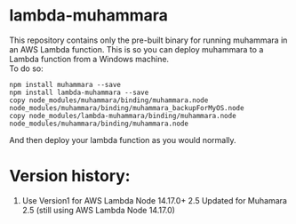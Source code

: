 # lambda-muhammara

This repository contains only the pre-built binary for running muhammara in an AWS Lambda function.  This is so you can deploy muhammara to a Lambda function from a Windows machine.  
To do so:
```
npm install muhammara --save
npm install lambda-muhammara --save
copy node_modules/muhammara/binding/muhammara.node node_modules/muhammara/binding/muhammara_backupForMyOS.node
copy node_modules/lambda-muhammara/binding/muhammara.node node_modules/muhammara/binding/muhammara.node
```

And then deploy your lambda function as you would normally.

# Version history:
1. Use Version1 for AWS Lambda Node 14.17.0+
2.5 Updated for Muhamara 2.5 (still using AWS Lambda Node 14.17.0)
